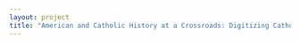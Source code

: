 ```yaml
--- 
layout: project 
title: "American and Catholic History at a Crossroads: Digitizing Catholic Newspapers from the Vatican II Era (1958-1972)" 
---
```



